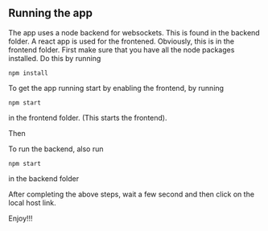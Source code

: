 ## Running the app

The app uses a node backend for websockets. This is found in the backend folder. A react app is used for the frontened. Obviously, this is in the frontend folder.
First make sure that you have all the node packages installed. Do this by running

```
npm install
```

To get the app running start by enabling the frontend, by running

```
npm start
```

in the frontend folder. (This starts the frontend).

Then

To run the backend, also run

```
npm start
```

in the backend folder

After completing the above steps, wait a few second and then click on the local host link.

Enjoy!!!

